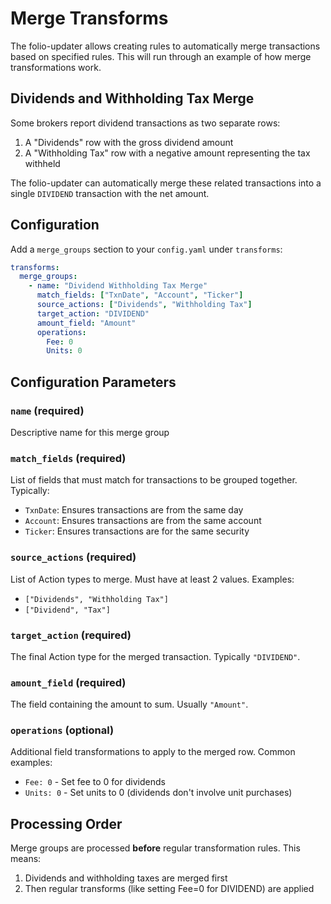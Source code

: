 # Merge Transforms

The folio-updater allows creating rules to automatically merge transactions based on specified
rules. This will run through an example of how merge transformations work.

## Dividends and Withholding Tax Merge

Some brokers report dividend transactions as two separate rows:

1. A "Dividends" row with the gross dividend amount
2. A "Withholding Tax" row with a negative amount representing the tax withheld

The folio-updater can automatically merge these related transactions into a single `DIVIDEND` transaction with the net amount.

## Configuration

Add a `merge_groups` section to your `config.yaml` under `transforms`:

```yaml
transforms:
  merge_groups:
    - name: "Dividend Withholding Tax Merge"
      match_fields: ["TxnDate", "Account", "Ticker"]
      source_actions: ["Dividends", "Withholding Tax"]
      target_action: "DIVIDEND"
      amount_field: "Amount"
      operations:
        Fee: 0
        Units: 0
```

## Configuration Parameters

### `name` (required)

Descriptive name for this merge group

### `match_fields` (required)

List of fields that must match for transactions to be grouped together. Typically:

- `TxnDate`: Ensures transactions are from the same day
- `Account`: Ensures transactions are from the same account
- `Ticker`: Ensures transactions are for the same security

### `source_actions` (required)

List of Action types to merge. Must have at least 2 values. Examples:

- `["Dividends", "Withholding Tax"]`
- `["Dividend", "Tax"]`

### `target_action` (required)

The final Action type for the merged transaction. Typically `"DIVIDEND"`.

### `amount_field` (required)

The field containing the amount to sum. Usually `"Amount"`.

### `operations` (optional)

Additional field transformations to apply to the merged row. Common examples:

- `Fee: 0` - Set fee to 0 for dividends
- `Units: 0` - Set units to 0 (dividends don't involve unit purchases)

## Processing Order

Merge groups are processed **before** regular transformation rules. This means:

1. Dividends and withholding taxes are merged first
2. Then regular transforms (like setting Fee=0 for DIVIDEND) are applied
